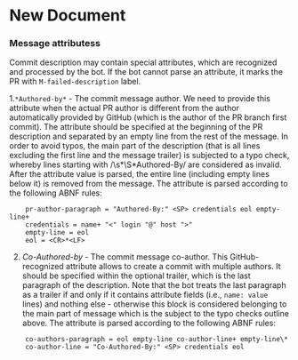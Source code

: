 # New Document

### Message attributess

Commit description may contain special attributes, which are recognized and
processed by the bot. If the bot cannot parse an attribute, it marks the PR
with `M-failed-description` label.

1.`*Authored-by*` - The commit message author.
We need to provide this attribute when the actual PR author is different from
the author automatically provided by GitHub (which is the author of the PR branch
first commit). The attribute should be specified at the beginning of the PR
description and separated by an empty line from the rest of the message.  In order
to avoid typos, the main part of the description (that is all lines excluding the
first line and the message trailer) is subjected to a typo check, whereby lines
starting with /\s*\S*Authored-By/ are considered as invalid.
After the attribute value is parsed, the entire line (including empty lines
below it) is removed from the message.
The attribute is parsed according to the following ABNF rules:
```
    pr-author-paragraph = "Authored-By:" <SP> credentials eol empty-line+
    credentials = name+ "<" login "@" host ">"
    empty-line = eol
    eol = <CR>*<LF>
```

2. *Co-Authored-by* - The commit message co-author.
This GitHub-recognized attribute allows to create a commit with multiple
authors. It should be specified within the optional trailer, which
is the last paragraph of the description. Note that the bot treats the last
paragraph as a trailer if and only if it contains attribute fields
(i.e., `name: value` lines) and nothing else - otherwise this block is
considered belonging to the main part of message which is the subject to
the typo checks outline above.
The attribute is parsed according to the following ABNF rules:
```    
    co-authors-paragraph = eol empty-line co-author-line+ empty-line\*
    co-author-line = "Co-Authored-By:" <SP> credentials eol
```
